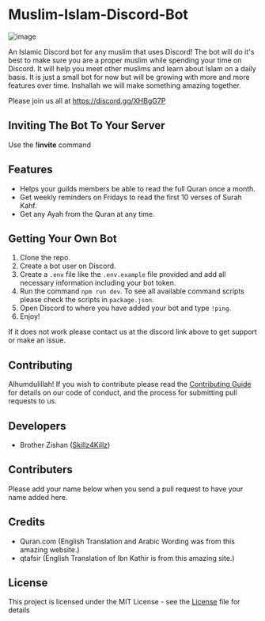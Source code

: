 # Muslim-Islam-Discord-Bot

![image](https://i.imgur.com/ZelM2J9.jpg)

An Islamic Discord bot for any muslim that uses Discord! The bot will do it's best to make sure you are a proper muslim while spending your time on Discord. It will help you meet other muslims and learn about Islam on a daily basis. It is just a small bot for now but will be growing with more and more features over time. Inshallah we will make something amazing together.

Please join us all at https://discord.gg/XHBgG7P


## Inviting The Bot To Your Server

Use the **!invite** command

## Features

- Helps your guilds members be able to read the full Quran once a month.
- Get weekly reminders on Fridays to read the first 10 verses of Surah Kahf.
- Get any Ayah from the Quran at any time.

## Getting Your Own Bot

1. Clone the repo.
2. Create a bot user on Discord.
3. Create a `.env` file like the `.env.example` file provided and add all necessary information including your bot token.
4. Run the command `npm run dev`. To see all available command scripts please check the scripts in `package.json`.
5. Open Discord to where you have added your bot and type `!ping`.
6. Enjoy!

If it does not work please contact us at the discord link above to get support or make an issue.

## Contributing

Alhumdulillah! If you wish to contribute please read the [Contributing Guide](https://github.com/Alhumdulillah/Muslim-Islam-Discord-Bot/blob/master/.github/CONTRIBUTING.md) for details on our code of conduct, and the process for submitting pull requests to us.

## Developers

- Brother Zishan ([Skillz4Killz](https://github.com/Skillz4Killz))

## Contributers

Please add your name below when you send a pull request to have your name added here.

## Credits

- Quran.com (English Translation and Arabic Wording was from this amazing website.)
- qtafsir (English Translation of Ibn Kathir is from this amazing site.)

## License

This project is licensed under the MIT License - see the [License](LICENSE.md) file for details
